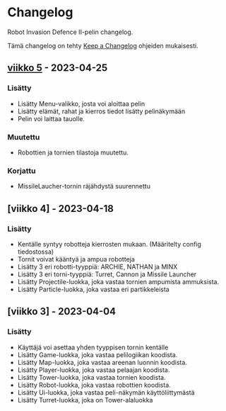 # Changelog

Robot Invasion Defence II-pelin changelog.

Tämä changelog on tehty [Keep a Changelog](https://keepachangelog.com/en/1.0.0/) ohjeiden mukaisesti.

## [viikko 5](https://github.com/3nd3r1/ot-harjoitustyo/releases/tag/viikko5) - 2023-04-25

### Lisätty

-   Lisätty Menu-valikko, josta voi aloittaa pelin
-   Lisätty elämät, rahat ja kierros tiedot lisätty pelinäkymään
-   Pelin voi laittaa tauolle.

### Muutettu

-   Robottien ja tornien tilastoja muutettu.

### Korjattu

-   MissileLaucher-tornin räjähdystä suurennettu

## [viikko 4] - 2023-04-18

### Lisätty

-   Kentälle syntyy robotteja kierrosten mukaan. (Määritelty config tiedostossa)
-   Tornit voivat kääntyä ja ampua robotteja
-   Lisätty 3 eri robotti-tyyppiä: ARCHIE, NATHAN ja MINX
-   Lisätty 3 eri torni-tyyppiä: Turret, Cannon ja Missile Launcher
-   Lisätty Projectile-luokka, joka vastaa tornien ampumista ammuksista.
-   Lisätty Particle-luokka, joka vastaa eri partikkeleista

## [viikko 3] - 2023-04-04

### Lisätty

-   Käyttäjä voi asettaa yhden tyyppisen tornin kentälle
-   Lisätty Game-luokka, joka vastaa pelilogiikan koodista.
-   Lisätty Map-luokka, joka vastaa areenan luonnin koodista.
-   Lisätty Player-luokka, joka vastaa pelaajan koodista.
-   Lisätty Tower-luokka, joka vastaa tornien koodista.
-   Lisätty Robot-luokka, joka vastaa robottien koodista.
-   Lisätty Ui-luokka, joka vastaa peli-näkymän käyttöliittymästä
-   Lisätty Turret-luokka, joka on Tower-alaluokka
